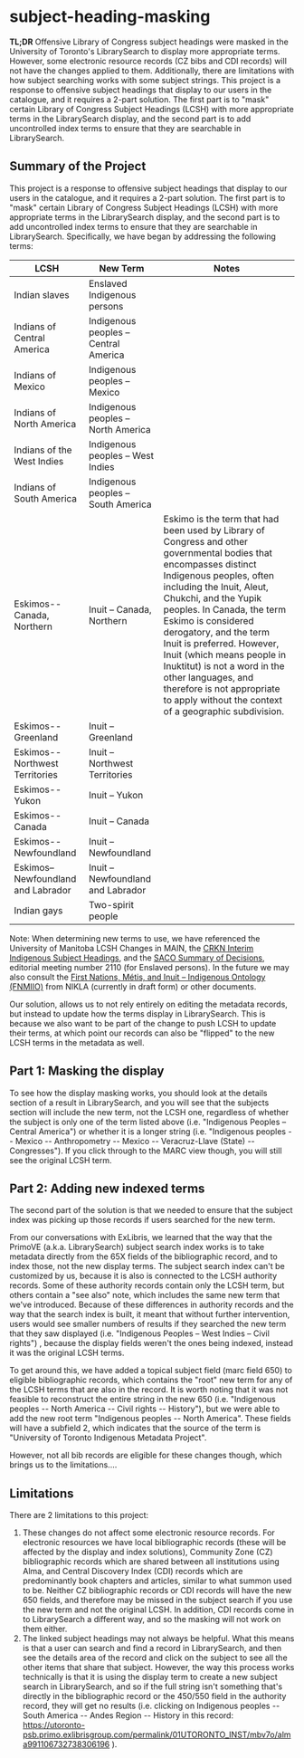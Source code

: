 # subject-heading-masking

**TL;DR** Offensive Library of Congress subject headings were masked in the University of Toronto's LibrarySearch to display more appropriate terms. However, some electronic resource records (CZ bibs and CDI records) will not have the changes applied to them. Additionally, there are limitations with how subject searching works with some subject strings. This project is a response to offensive subject headings that display to our users in the catalogue, and it requires a 2-part solution. The first part is to "mask" certain Library of Congress Subject Headings (LCSH) with more appropriate terms in the LibrarySearch display, and the second part is to add uncontrolled index terms to ensure that they are searchable in LibrarySearch.

## Summary of the Project

This project is a response to offensive subject headings that display to our users in the catalogue, and it requires a 2-part solution. The first part is to "mask" certain Library of Congress Subject Headings (LCSH) with more appropriate terms in the LibrarySearch display, and the second part is to add uncontrolled index terms to ensure that they are searchable in LibrarySearch. Specifically, we have began by addressing the following terms:

|LCSH|New Term|Notes
|---|---|---|
|Indian slaves|Enslaved Indigenous persons||
|Indians of Central America|Indigenous peoples – Central America||
|Indians of Mexico|Indigenous peoples – Mexico||
|Indians of North America|Indigenous peoples – North America||
|Indians of the West Indies|Indigenous peoples – West Indies||
|Indians of South America|Indigenous peoples – South America||
|Eskimos--Canada, Northern|Inuit – Canada, Northern|Eskimo is the term that had been used by Library of Congress and other governmental bodies that encompasses distinct Indigenous peoples, often including the Inuit, Aleut, Chukchi, and the Yupik peoples. In Canada, the term Eskimo is considered derogatory, and the term Inuit is preferred. However, Inuit (which means people in Inuktitut) is not a word in the other languages, and therefore is not appropriate to apply without the context of a geographic subdivision.|
|Eskimos--Greenland|Inuit – Greenland||
|Eskimos--Northwest Territories|Inuit – Northwest Territories||
|Eskimos--Yukon|Inuit – Yukon||
|Eskimos--Canada|Inuit – Canada||
|Eskimos--Newfoundland|Inuit – Newfoundland||
|Eskimos–Newfoundland and Labrador|Inuit – Newfoundland and Labrador||
|Indian gays|Two-spirit people||


Note: When determining new terms to use, we have referenced the University of Manitoba LCSH Changes in MAIN, the [CRKN Interim Indigenous Subject Headings](https://docs.google.com/spreadsheets/d/1uPI55rpGEQT7OP3uJWVm2KWZ0RpaznaW/edit?gid=466199250#gid=466199250), and the [SACO Summary of Decisions](https://www.loc.gov/aba/pcc/saco/cpsoed/psd-211018.html), editorial meeting number 2110 (for Enslaved persons). In the future we may also consult the [First Nations, Métis, and Inuit – Indigenous Ontology (FNMIIO)](https://docs.google.com/spreadsheets/d/e/2PACX-1vSOKcm9HB-28iSqNN3sQd5hV7bMLMGpCeGL0dkQgyg2AiZAMWUF0sp98GyxIvLXYIWqSZ3nX_j_q4UN/pubhtml) from NIKLA (currently in draft form) or other documents.

Our solution, allows us to not rely entirely on editing the metadata records, but instead to update how the terms display in LibrarySearch. This is because we also want to be part of the change to push LCSH to update their terms, at which point our records can also be "flipped" to the new LCSH terms in the metadata as well. 

## Part 1: Masking the display
To see how the display masking works, you should look at the details section of a result in LibrarySearch, and you will see that the subjects section will include the new term, not the LCSH one, regardless of whether the subject is only one of the term listed above (i.e. "Indigenous Peoples – Central America") or whether it is a longer string (i.e. "Indigenous peoples -- Mexico -- Anthropometry -- Mexico -- Veracruz-Llave (State) -- Congresses"). If you click through to the MARC view though, you will still see the original LCSH term.

## Part 2: Adding new indexed terms
The second part of the solution is that we needed to ensure that the subject index was picking up those records if users searched for the new term.

From our conversations with ExLibris, we learned that the way that the PrimoVE (a.k.a. LibrarySearch) subject search index works is to take metadata directly from the 65X fields of the bibliographic record, and to index those, not the new display terms. The subject search index can't be customized by us, because it is also is connected to the LCSH authority records. Some of these authority records contain only the LCSH term, but others contain a "see also" note, which includes the same new term that we've introduced. Because of these differences in authority records and the way that the search index is built, it meant that without further intervention, users would see smaller numbers of results if they searched the new term that they saw displayed (i.e.  "Indigenous Peoples – West Indies – Civil rights") , because the display fields weren't the ones being indexed, instead it was the original LCSH terms.

To get around this, we have added a topical subject field (marc field 650) to eligible bibliographic records, which contains the "root" new term for any of the LCSH terms that are also in the record. It is worth noting that it was not feasible to reconstruct the entire string in the new 650 (i.e. "Indigenous peoples -- North America -- Civil rights -- History"), but we were able to add the new root term "Indigenous peoples -- North America". These fields will have a subfield 2, which indicates that the source of the term is "University of Toronto Indigenous Metadata Project".

However, not all bib records are eligible for these changes though, which brings us to the limitations....

## Limitations
There are 2 limitations to this project:

1. These changes do not affect some electronic resource records. For electronic resources we have local bibliographic records (these will be affected by the display and index solutions), Community Zone (CZ) bibliographic records which are shared between all institutions using Alma, and Central Discovery Index (CDI) records which are predominantly book chapters and articles, similar to what summon used to be. Neither CZ bibliographic records or CDI records will have the new 650 fields, and therefore may be missed in the subject search if you use the new term and not the original LCSH. In addition, CDI records come in to LibrarySearch a different way, and so the masking will not work on them either. 
2. The linked subject headings may not always be helpful. What this means is that a user can search and find a record in LibrarySearch, and then see the details area of the record and click on the subject to see all the other items that share that subject. However, the way this process works technically is that it is using the display term to create a new subject search in LibrarySearch, and so if the full string isn't something that's directly in the bibliographic record or the 450/550 field in the authority record, they will get no results (i.e. clicking on Indigenous peoples -- South America -- Andes Region -- History in this record: https://utoronto-psb.primo.exlibrisgroup.com/permalink/01UTORONTO_INST/mbv7o/alma991106732738306196 ).
